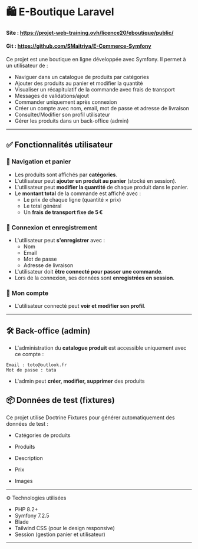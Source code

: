 # 🛍️ E-Boutique Laravel

#### Site : https://projet-web-training.ovh/licence20/eboutique/public/
#### Git : https://github.com/SMaitriya/E-Commerce-Symfony

Ce projet est une boutique en ligne développée avec Symfony. Il permet à un utilisateur de :

- Naviguer dans un catalogue de produits par catégories
- Ajouter des produits au panier et modifier la quantité
- Visualiser un récapitulatif de la commande avec frais de transport
- Messages de validations/ajout
- Commander uniquement après connexion
- Créer un compte avec nom, email, mot de passe et adresse de livraison
- Consulter/Modifier son profil utilisateur
- Gérer les produits dans un back-office (admin)

---

## ✅ Fonctionnalités utilisateur

### 🧭 Navigation et panier
- Les produits sont affichés par **catégories**.
- L'utilisateur peut **ajouter un produit au panier** (stocké en session).
- L'utilisateur peut **modifier la quantité** de chaque produit dans le panier.
- Le **montant total** de la commande est affiché avec :
  - Le prix de chaque ligne (quantité × prix)
  - Le total général
  - Un **frais de transport fixe de 5 €**

### 🔐 Connexion et enregistrement
- L'utilisateur peut **s'enregistrer** avec :
  - Nom
  - Email
  - Mot de passe
  - Adresse de livraison
- L'utilisateur doit **être connecté pour passer une commande**.
- Lors de la connexion, ses données sont **enregistrées en session**.

### 👤 Mon compte
- L'utilisateur connecté peut **voir et modifier son profil**.

---

## 🛠️ Back-office (admin)

- L'administration du **catalogue produit** est accessible uniquement avec ce compte :

```
Email : toto@outlook.fr
Mot de passe : tata
```

- L'admin peut **créer, modifier, supprimer** des produits



##  📦 Données de test (fixtures)
Ce projet utilise Doctrine Fixtures pour générer automatiquement des données de test :

- Catégories de produits

- Produits

- Description

- Prix

- Images


---

 ⚙️ Technologies utilisées

- PHP 8.2+
- Symfony 7.2.5
- Blade
- Tailwind CSS (pour le design responsive)
- Session (gestion panier et utilisateur)

---

